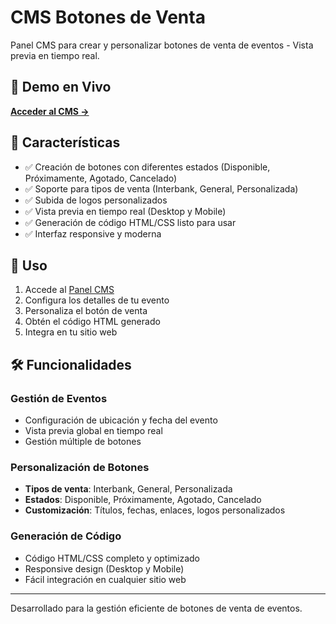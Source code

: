 # CMS Botones de Venta

Panel CMS para crear y personalizar botones de venta de eventos - Vista previa en tiempo real.

## 🚀 Demo en Vivo

**[Acceder al CMS →](https://viernesenvenus.github.io/cms-botones-eventos-v2/)**

## 📱 Características

- ✅ Creación de botones con diferentes estados (Disponible, Próximamente, Agotado, Cancelado)
- ✅ Soporte para tipos de venta (Interbank, General, Personalizada)
- ✅ Subida de logos personalizados
- ✅ Vista previa en tiempo real (Desktop y Mobile)
- ✅ Generación de código HTML/CSS listo para usar
- ✅ Interfaz responsive y moderna

## 🎯 Uso

1. Accede al [Panel CMS](https://viernesenvenus.github.io/cms-botones-eventos-v2/)
2. Configura los detalles de tu evento
3. Personaliza el botón de venta
4. Obtén el código HTML generado
5. Integra en tu sitio web

## 🛠️ Funcionalidades

### Gestión de Eventos
- Configuración de ubicación y fecha del evento
- Vista previa global en tiempo real
- Gestión múltiple de botones

### Personalización de Botones
- **Tipos de venta**: Interbank, General, Personalizada
- **Estados**: Disponible, Próximamente, Agotado, Cancelado
- **Customización**: Títulos, fechas, enlaces, logos personalizados

### Generación de Código
- Código HTML/CSS completo y optimizado
- Responsive design (Desktop y Mobile)
- Fácil integración en cualquier sitio web

---

Desarrollado para la gestión eficiente de botones de venta de eventos.

